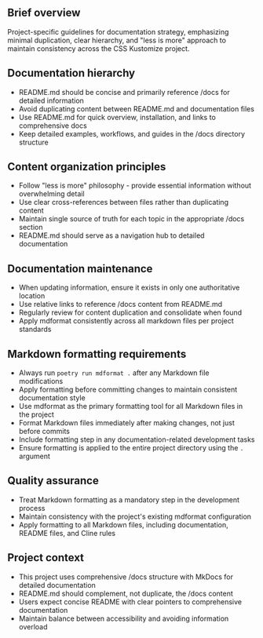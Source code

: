 ## Brief overview

Project-specific guidelines for documentation strategy, emphasizing minimal duplication, clear hierarchy, and "less is more" approach to maintain consistency across the CSS Kustomize project.

## Documentation hierarchy

- README.md should be concise and primarily reference /docs for detailed information
- Avoid duplicating content between README.md and documentation files
- Use README.md for quick overview, installation, and links to comprehensive docs
- Keep detailed examples, workflows, and guides in the /docs directory structure

## Content organization principles

- Follow "less is more" philosophy - provide essential information without overwhelming detail
- Use clear cross-references between files rather than duplicating content
- Maintain single source of truth for each topic in the appropriate /docs section
- README.md should serve as a navigation hub to detailed documentation

## Documentation maintenance

- When updating information, ensure it exists in only one authoritative location
- Use relative links to reference /docs content from README.md
- Regularly review for content duplication and consolidate when found
- Apply mdformat consistently across all markdown files per project standards

## Markdown formatting requirements

- Always run `poetry run mdformat .` after any Markdown file modifications
- Apply formatting before committing changes to maintain consistent documentation style
- Use mdformat as the primary formatting tool for all Markdown files in the project
- Format Markdown files immediately after making changes, not just before commits
- Include formatting step in any documentation-related development tasks
- Ensure formatting is applied to the entire project directory using the `.` argument

## Quality assurance

- Treat Markdown formatting as a mandatory step in the development process
- Maintain consistency with the project's existing mdformat configuration
- Apply formatting to all Markdown files, including documentation, README files, and Cline rules

## Project context

- This project uses comprehensive /docs structure with MkDocs for detailed documentation
- README.md should complement, not duplicate, the /docs content
- Users expect concise README with clear pointers to comprehensive documentation
- Maintain balance between accessibility and avoiding information overload
